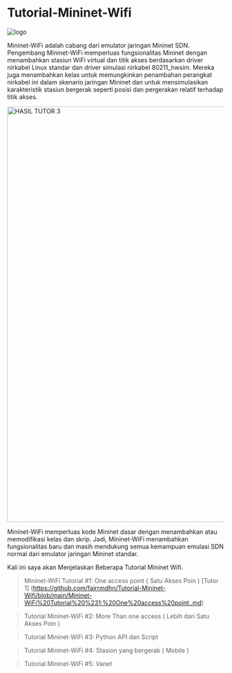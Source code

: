 # Tutorial-Mininet-Wifi


![logo](https://user-images.githubusercontent.com/91620434/193044329-170e9a25-a79d-4436-99fe-0f5edc25b86a.png)


Mininet-WiFi adalah cabang dari emulator jaringan Mininet SDN. Pengembang Mininet-WiFi memperluas fungsionalitas Mininet dengan menambahkan stasiun WiFi virtual dan titik akses berdasarkan driver nirkabel Linux standar dan driver simulasi nirkabel 80211_hwsim. Mereka juga menambahkan kelas untuk memungkinkan penambahan perangkat nirkabel ini dalam skenario jaringan Mininet dan untuk mensimulasikan karakteristik stasiun bergerak seperti posisi dan pergerakan relatif terhadap titik akses.

<img width="960" alt="HASIL TUTOR 3" src="https://user-images.githubusercontent.com/91620434/193030670-d25ce5c5-083c-46b7-94de-6cd8c78f8110.png">

Mininet-WiFi memperluas kode Mininet dasar dengan menambahkan atau memodifikasi kelas dan skrip. Jadi, Mininet-WiFi menambahkan fungsionalitas baru dan masih mendukung semua kemampuan emulasi SDN normal dari emulator jaringan Mininet standar.

Kali ini saya akan Menjelaskan Beberapa Tutorial Mininet Wifi.

> Mininet-WiFi Tutorial #1: One access point ( Satu Akses Poin )
[Tutor 1] (https://github.com/fajrrmdhn/Tutorial-Mininet-Wifi/blob/main/Mininet-WiFi%20Tutorial%20%231:%20One%20access%20point..md)

> Tutorial Mininet-WiFi #2: More Than one access ( Lebih dari Satu Akses Poin )


> Tutorial Mininet-WiFi #3: Python API dan Script


> Tutorial Mininet-WiFi #4: Stasion yang bergerak ( Mobile )


> Tutorial Mininet-WiFi #5: Vanet

